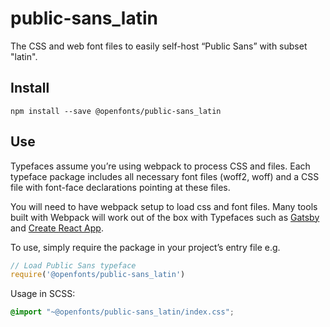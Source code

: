 
# public-sans_latin

The CSS and web font files to easily self-host “Public Sans” with subset "latin".

## Install

`npm install --save @openfonts/public-sans_latin`

## Use

Typefaces assume you’re using webpack to process CSS and files. Each typeface
package includes all necessary font files (woff2, woff) and a CSS file with
font-face declarations pointing at these files.

You will need to have webpack setup to load css and font files. Many tools built
with Webpack will work out of the box with Typefaces such as [Gatsby](https://github.com/gatsbyjs/gatsby)
and [Create React App](https://github.com/facebookincubator/create-react-app).

To use, simply require the package in your project’s entry file e.g.

```javascript
// Load Public Sans typeface
require('@openfonts/public-sans_latin')
```

Usage in SCSS:
```scss
@import "~@openfonts/public-sans_latin/index.css";
```

